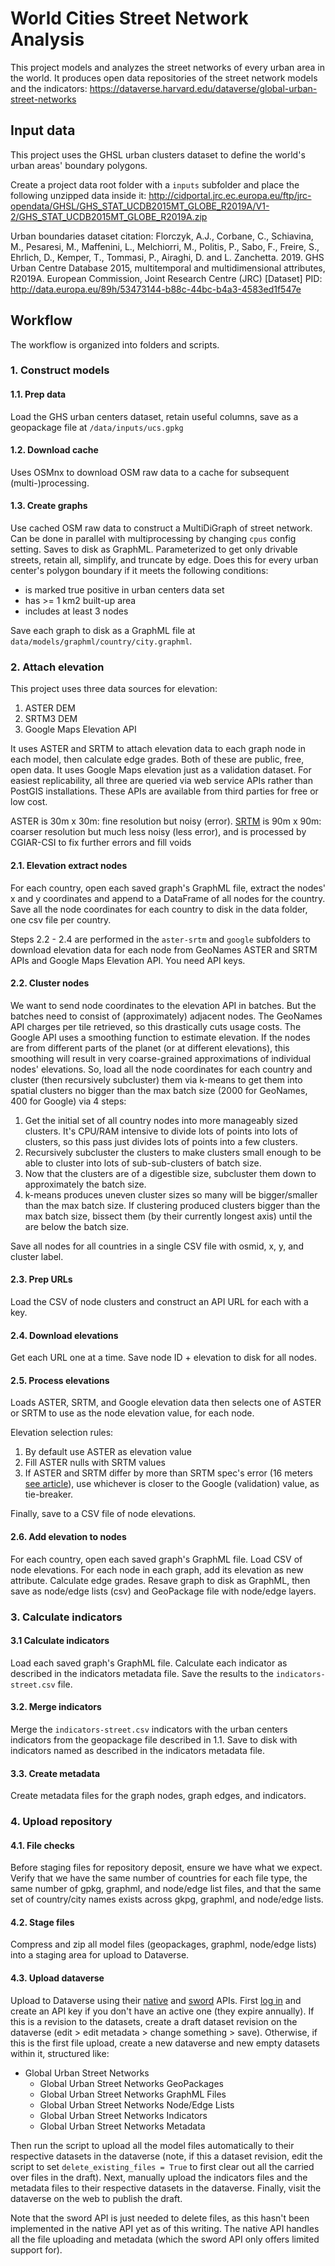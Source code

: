 # World Cities Street Network Analysis

This project models and analyzes the street networks of every urban area in the world. It produces open data repositories of the street network models and the indicators: https://dataverse.harvard.edu/dataverse/global-urban-street-networks


## Input data

This project uses the GHSL urban clusters dataset to define the world's urban areas' boundary polygons.

Create a project data root folder with a `inputs` subfolder and place the following unzipped data inside it: http://cidportal.jrc.ec.europa.eu/ftp/jrc-opendata/GHSL/GHS_STAT_UCDB2015MT_GLOBE_R2019A/V1-2/GHS_STAT_UCDB2015MT_GLOBE_R2019A.zip

Urban boundaries dataset citation: Florczyk, A.J., Corbane, C., Schiavina, M., Pesaresi, M., Maffenini, L., Melchiorri, M., Politis, P., Sabo, F., Freire, S., Ehrlich, D., Kemper, T., Tommasi, P., Airaghi, D. and L. Zanchetta. 2019. GHS Urban Centre Database 2015, multitemporal and multidimensional attributes, R2019A. European Commission, Joint Research Centre (JRC) [Dataset] PID: http://data.europa.eu/89h/53473144-b88c-44bc-b4a3-4583ed1f547e

## Workflow

The workflow is organized into folders and scripts.

### 1. Construct models


#### 1.1. Prep data

Load the GHS urban centers dataset, retain useful columns, save as a geopackage file at `/data/inputs/ucs.gpkg`

#### 1.2. Download cache

Uses OSMnx to download OSM raw data to a cache for subsequent (multi-)processing.

#### 1.3. Create graphs

Use cached OSM raw data to construct a MultiDiGraph of street network. Can be done in parallel with multiprocessing by changing `cpus` config setting. Saves to disk as GraphML. Parameterized to get only drivable streets, retain all, simplify, and truncate by edge. Does this for every urban center's polygon boundary if it meets the following conditions:

  - is marked true positive in urban centers data set
  - has >= 1 km2 built-up area
  - includes at least 3 nodes

Save each graph to disk as a GraphML file at `data/models/graphml/country/city.graphml`.

### 2. Attach elevation

This project uses three data sources for elevation:
  1. ASTER DEM
  2. SRTM3 DEM
  3. Google Maps Elevation API

It uses ASTER and SRTM to attach elevation data to each graph node in each model, then calculate edge grades. Both of these are public, free, open data. It uses Google Maps elevation just as a validation dataset. For easiest replicability, all three are queried via web service APIs rather than PostGIS installations. These APIs are available from third parties for free or low cost.

ASTER is 30m x 30m: fine resolution but noisy (error). [SRTM](https://dds.cr.usgs.gov/srtm/version2_1/Documentation/SRTM_Topo.pdf) is 90m x 90m: coarser resolution but much less noisy (less error), and is processed by CGIAR-CSI to fix further errors and fill voids

#### 2.1. Elevation extract nodes

For each country, open each saved graph's GraphML file, extract the nodes' x and y coordinates and append to a DataFrame of all nodes for the country. Save all the node coordinates for each country to disk in the data folder, one csv file per country.

Steps 2.2 - 2.4 are performed in the `aster-srtm` and `google` subfolders to download elevation data for each node from GeoNames ASTER and SRTM APIs and Google Maps Elevation API. You need API keys.

#### 2.2. Cluster nodes

We want to send node coordinates to the elevation API in batches. But the batches need to consist of (approximately) adjacent nodes. The GeoNames API charges per tile retrieved, so this drastically cuts usage costs. The Google API uses a smoothing function to estimate elevation. If the nodes are from different parts of the planet (or at different elevations), this smoothing will result in very coarse-grained approximations of individual nodes' elevations. So, load all the node coordinates for each country and cluster (then recursively subcluster) them via k-means to get them into spatial clusters no bigger than the max batch size (2000 for GeoNames, 400 for Google) via 4 steps:

  1. Get the initial set of all country nodes into more manageably sized clusters. It's CPU/RAM intensive to divide lots of points into lots of clusters, so this pass just divides lots of points into a few clusters.
  2. Recursively subcluster the clusters to make clusters small enough to be able to cluster into lots of sub-sub-clusters of batch size.
  3. Now that the clusters are of a digestible size, subcluster them down to approximately the batch size.
  4. k-means produces uneven cluster sizes so many will be bigger/smaller than the max batch size. If clustering produced clusters bigger than the max batch size, bissect them (by their currently longest axis) until the are below the batch size.

Save all nodes for all countries in a single CSV file with osmid, x, y, and cluster label.

#### 2.3. Prep URLs

Load the CSV of node clusters and construct an API URL for each with a key.

#### 2.4. Download elevations

Get each URL one at a time. Save node ID + elevation to disk for all nodes.

#### 2.5. Process elevations

Loads ASTER, SRTM, and Google elevation data then selects one of ASTER or SRTM to use as the node elevation value, for each node.

Elevation selection rules:
  1. By default use ASTER as elevation value
  2. Fill ASTER nulls with SRTM values
  3. If ASTER and SRTM differ by more than SRTM spec's error (16 meters [see article](https://www.sciencedirect.com/science/article/abs/pii/S0034425706002008)), use whichever is closer to the Google (validation) value, as tie-breaker.

Finally, save to a CSV file of node elevations.

#### 2.6. Add elevation to nodes

For each country, open each saved graph's GraphML file. Load CSV of node elevations. For each node in each graph, add its elevation as new attribute. Calculate edge grades. Resave graph to disk as GraphML, then save as node/edge lists (csv) and GeoPackage file with node/edge layers.

### 3. Calculate indicators

#### 3.1 Calculate indicators

Load each saved graph's GraphML file. Calculate each indicator as described in the indicators metadata file. Save the results to the `indicators-street.csv` file.

#### 3.2. Merge indicators

Merge the `indicators-street.csv` indicators with the urban centers indicators from the geopackage file described in 1.1. Save to disk with indicators named as described in the indicators metadata file.

#### 3.3. Create metadata

Create metadata files for the graph nodes, graph edges, and indicators.

### 4. Upload repository

#### 4.1. File checks

Before staging files for repository deposit, ensure we have what we expect. Verify that we have the same number of countries for each file type, the same number of gpkg, graphml, and node/edge list files, and that the same set of country/city names exists across gkpg, graphml, and node/edge lists.

#### 4.2. Stage files

Compress and zip all model files (geopackages, graphml, node/edge lists) into a staging area for upload to Dataverse.

#### 4.3. Upload dataverse

Upload to Dataverse using their [native](http://guides.dataverse.org/en/latest/api/native-api.html) and [sword](http://guides.dataverse.org/en/latest/api/sword.html) APIs. First [log in](https://dataverse.harvard.edu) and create an API key if you don't have an active one (they expire annually). If this is a revision to the datasets, create a draft dataset revision on the dataverse (edit > edit metadata > change something > save). Otherwise, if this is the first file upload, create a new dataverse and new empty datasets within it, structured like:

  - Global Urban Street Networks
      - Global Urban Street Networks GeoPackages
      - Global Urban Street Networks GraphML Files
      - Global Urban Street Networks Node/Edge Lists
      - Global Urban Street Networks Indicators
      - Global Urban Street Networks Metadata

Then run the script to upload all the model files automatically to their respective datasets in the dataverse (note, if this a dataset revision, edit the script to set `delete_existing_files = True` to first clear out all the carried over files in the draft). Next, manually upload the indicators files and the metadata files to their respective datasets in the dataverse. Finally, visit the dataverse on the web to publish the draft.

Note that the sword API is just needed to delete files, as this hasn't been implemented in the native API yet as of this writing. The native API handles all the file uploading and metadata (which the sword API only offers limited support for).
